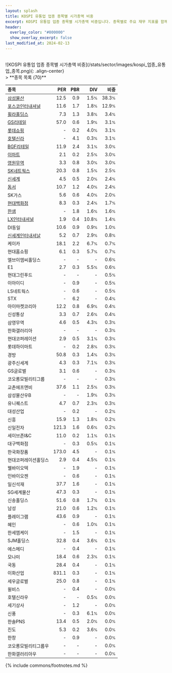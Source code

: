 ```yaml
---
layout: splash
title: KOSPI 유통업 업종 종목별 시가총액 비중
excerpt: KOSPI 유통업 업종 종목별 시가총액 비중입니다. 종목별로 주요 재무 지표를 함께 표시합니다.
header:
  overlay_color: "#800000"
  show_overlay_excerpt: false
last_modified_at: 2024-02-13
---
```

<br>
![KOSPI 유통업 업종 종목별 시가총액 비중](/stats/sector/images/kospi_업종_유통업_종목.png){: .align-center}
<br>
> **종목 목록 (70)**<a id="list"></a>

| **종목** | **PER** | **PBR** | **DIV** | **비중** |
| :------- | ------: | ------: | ------: | -------: |
| [삼성물산](/028260/) | 12.5 | 0.9 | 1.5<small>%</small> | 38.3<small>%</small> |
| [포스코인터내셔널](/047050/) | 11.6 | 1.7 | 1.8<small>%</small> | 12.9<small>%</small> |
| [휠라홀딩스](/081660/) | 7.3 | 1.3 | 3.8<small>%</small> | 3.4<small>%</small> |
| [GS리테일](/007070/) | 57.0 | 0.6 | 1.9<small>%</small> | 3.1<small>%</small> |
| [롯데쇼핑](/023530/) | - | 0.2 | 4.0<small>%</small> | 3.1<small>%</small> |
| [호텔신라](/008770/) | - | 4.1 | 0.3<small>%</small> | 3.1<small>%</small> |
| [BGF리테일](/282330/) | 11.9 | 2.4 | 3.1<small>%</small> | 3.0<small>%</small> |
| [이마트](/139480/) | 2.1 | 0.2 | 2.5<small>%</small> | 3.0<small>%</small> |
| [영원무역](/111770/) | 3.3 | 0.8 | 3.0<small>%</small> | 3.0<small>%</small> |
| [SK네트웍스](/001740/) | 20.3 | 0.8 | 1.5<small>%</small> | 2.5<small>%</small> |
| [신세계](/004170/) | 4.5 | 0.5 | 2.0<small>%</small> | 2.4<small>%</small> |
| [동서](/026960/) | 10.7 | 1.2 | 4.0<small>%</small> | 2.4<small>%</small> |
| SK가스 | 5.6 | 0.6 | 4.0<small>%</small> | 2.0<small>%</small> |
| [현대백화점](/069960/) | 8.3 | 0.3 | 2.4<small>%</small> | 1.7<small>%</small> |
| [한샘](/009240/) | - | 1.8 | 1.6<small>%</small> | 1.6<small>%</small> |
| [LX인터내셔널](/001120/) | 1.9 | 0.4 | 10.8<small>%</small> | 1.4<small>%</small> |
| DI동일 | 10.6 | 0.9 | 0.9<small>%</small> | 1.0<small>%</small> |
| [신세계인터내셔날](/031430/) | 5.2 | 0.7 | 2.9<small>%</small> | 0.8<small>%</small> |
| 케이카 | 18.1 | 2.2 | 6.7<small>%</small> | 0.7<small>%</small> |
| 현대홈쇼핑 | 6.1 | 0.3 | 5.7<small>%</small> | 0.7<small>%</small> |
| 엘브이엠씨홀딩스 | - | - | - | 0.6<small>%</small> |
| E1 | 2.7 | 0.3 | 5.5<small>%</small> | 0.6<small>%</small> |
| 현대그린푸드 | - | - | - | 0.5<small>%</small> |
| 이아이디 | - | 0.9 | - | 0.5<small>%</small> |
| LS네트웍스 | - | 0.6 | - | 0.5<small>%</small> |
| STX | - | 6.2 | - | 0.4<small>%</small> |
| 아이마켓코리아 | 12.2 | 0.8 | 6.9<small>%</small> | 0.4<small>%</small> |
| 신성통상 | 3.3 | 0.7 | 2.6<small>%</small> | 0.4<small>%</small> |
| 삼영무역 | 4.6 | 0.5 | 4.3<small>%</small> | 0.3<small>%</small> |
| 한화갤러리아 | - | - | - | 0.3<small>%</small> |
| 현대코퍼레이션 | 2.9 | 0.5 | 3.1<small>%</small> | 0.3<small>%</small> |
| 롯데하이마트 | - | 0.2 | 2.8<small>%</small> | 0.3<small>%</small> |
| 경방 | 50.8 | 0.3 | 1.4<small>%</small> | 0.3<small>%</small> |
| 광주신세계 | 4.3 | 0.3 | 7.1<small>%</small> | 0.3<small>%</small> |
| GS글로벌 | 3.1 | 0.6 | - | 0.3<small>%</small> |
| 코오롱모빌리티그룹 | - | - | - | 0.3<small>%</small> |
| 교촌에프앤비 | 37.6 | 1.1 | 2.5<small>%</small> | 0.3<small>%</small> |
| 삼성물산우B | - | - | 1.9<small>%</small> | 0.3<small>%</small> |
| 유니퀘스트 | 4.7 | 0.7 | 2.3<small>%</small> | 0.3<small>%</small> |
| 대성산업 | - | 0.2 | - | 0.2<small>%</small> |
| 신흥 | 15.9 | 1.3 | 1.8<small>%</small> | 0.2<small>%</small> |
| 신일전자 | 121.3 | 1.6 | 0.6<small>%</small> | 0.2<small>%</small> |
| 세이브존I&C | 11.0 | 0.2 | 1.1<small>%</small> | 0.1<small>%</small> |
| 대구백화점 | - | 0.3 | 0.5<small>%</small> | 0.1<small>%</small> |
| 한국화장품 | 173.0 | 4.5 | - | 0.1<small>%</small> |
| 현대코퍼레이션홀딩스 | 2.9 | 0.4 | 4.5<small>%</small> | 0.1<small>%</small> |
| 웰바이오텍 | - | 1.9 | - | 0.1<small>%</small> |
| 인바이오젠 | - | 0.6 | - | 0.1<small>%</small> |
| 일신석재 | 37.7 | 1.6 | - | 0.1<small>%</small> |
| SG세계물산 | 47.3 | 0.3 | - | 0.1<small>%</small> |
| 신송홀딩스 | 51.6 | 0.8 | 1.7<small>%</small> | 0.1<small>%</small> |
| 남성 | 21.0 | 0.6 | 1.2<small>%</small> | 0.1<small>%</small> |
| 플레이그램 | 43.6 | 0.9 | - | 0.1<small>%</small> |
| 혜인 | - | 0.6 | 1.0<small>%</small> | 0.1<small>%</small> |
| 한세엠케이 | - | 1.5 | - | 0.1<small>%</small> |
| SJM홀딩스 | 32.8 | 0.4 | 3.6<small>%</small> | 0.1<small>%</small> |
| 에스메디 | - | 0.4 | - | 0.1<small>%</small> |
| 모나미 | 18.4 | 0.6 | 2.3<small>%</small> | 0.1<small>%</small> |
| 국동 | 28.4 | 0.4 | - | 0.1<small>%</small> |
| 이화산업 | 831.1 | 0.3 | - | 0.1<small>%</small> |
| 세우글로벌 | 25.0 | 0.8 | - | 0.1<small>%</small> |
| 윌비스 | - | 0.4 | - | 0.0<small>%</small> |
| 호텔신라우 | - | - | 0.5<small>%</small> | 0.0<small>%</small> |
| 세기상사 | - | 1.2 | - | 0.0<small>%</small> |
| 신풍 | - | 0.3 | 6.1<small>%</small> | 0.0<small>%</small> |
| 한솔PNS | 13.4 | 0.5 | 2.0<small>%</small> | 0.0<small>%</small> |
| 진도 | 5.3 | 0.2 | 3.6<small>%</small> | 0.0<small>%</small> |
| 한창 | - | 0.9 | - | 0.0<small>%</small> |
| 코오롱모빌리티그룹우 | - | - | - | 0.0<small>%</small> |
| 한화갤러리아우 | - | - | - | 0.0<small>%</small> |

{% include commons/footnotes.md %}